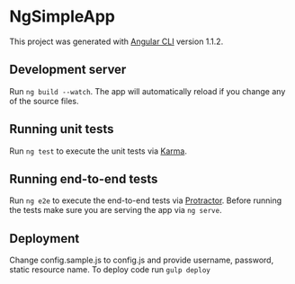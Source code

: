 # NgSimpleApp

This project was generated with [Angular CLI](https://github.com/angular/angular-cli) version 1.1.2.

## Development server

Run `ng build --watch`. The app will automatically reload if you change any of the source files.

## Running unit tests

Run `ng test` to execute the unit tests via [Karma](https://karma-runner.github.io).

## Running end-to-end tests

Run `ng e2e` to execute the end-to-end tests via [Protractor](http://www.protractortest.org/).
Before running the tests make sure you are serving the app via `ng serve`.

## Deployment

Change config.sample.js to config.js and provide username, password, static resource name.
To deploy code run `gulp deploy`